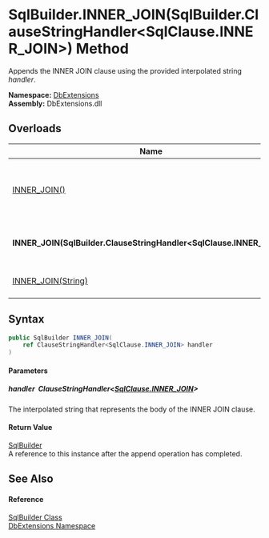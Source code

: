 SqlBuilder.INNER_JOIN(SqlBuilder.ClauseStringHandler&lt;SqlClause.INNER_JOIN>) Method
=====================================================================================
Appends the INNER JOIN clause using the provided interpolated string *handler*.
  
**Namespace:** [DbExtensions][1]  
**Assembly:** DbExtensions.dll

Overloads
---------

| Name                                                                    | Description                                                                                                                                             |
| ----------------------------------------------------------------------- | ------------------------------------------------------------------------------------------------------------------------------------------------------- |
| [INNER_JOIN()][2]                                                       | Sets INNER JOIN as the next clause, to be used by subsequent calls to clause continuation methods, such as [_If(Boolean, ConditionalStringHandler)][3]. |
| **INNER_JOIN(SqlBuilder.ClauseStringHandler&lt;SqlClause.INNER_JOIN>)** | Appends the INNER JOIN clause using the provided interpolated string *handler*.                                                                         |
| [INNER_JOIN(String)][4]                                                 | Appends the INNER JOIN clause using the provided *text*.                                                                                                |


Syntax
------

```csharp
public SqlBuilder INNER_JOIN(
	ref ClauseStringHandler<SqlClause.INNER_JOIN> handler
)
```

#### Parameters

##### *handler*  ClauseStringHandler&lt;[SqlClause.INNER_JOIN][5]>
The interpolated string that represents the body of the INNER JOIN clause.

#### Return Value
[SqlBuilder][6]  
A reference to this instance after the append operation has completed.

See Also
--------

#### Reference
[SqlBuilder Class][6]  
[DbExtensions Namespace][1]  

[1]: ../README.md
[2]: INNER_JOIN.md
[3]: _If.md
[4]: INNER_JOIN_2.md
[5]: ../SqlClause_INNER_JOIN/README.md
[6]: README.md